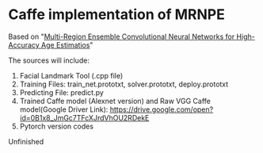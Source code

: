 # Caffe implementation of MRNPE 
Based on "[Multi-Region Ensemble Convolutional Neural Networks for High-Accuracy Age Estimatios](http://www.cbsr.ia.ac.cn/users/jwan/papers/BMVC2017_age.pdf)"

The sources will include:
1. Facial Landmark Tool (.cpp file)
2. Training Files: train_net.prototxt, solver.prototxt, deploy.prototxt
3. Predicting File: predict.py
4. Trained Caffe model (Alexnet version) and Raw VGG Caffe model(Google Driver Link): https://drive.google.com/open?id=0B1x8_JmGc7TFcXJrdVhOU2RDekE
5. Pytorch version codes

Unfinished
